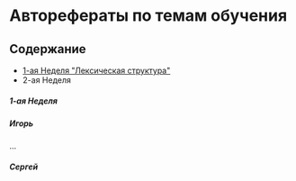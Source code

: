 # Авторефераты по темам обучения

## Содержание
* [1-ая Неделя "Лексическая структура"](#1-ая-Неделя)
* 2-ая Неделя

##### 1-ая Неделя 
##### Игорь
...
##### Сергей
